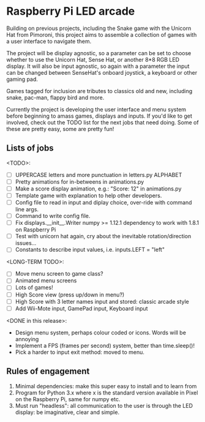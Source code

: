 # Raspberry Pi LED arcade

Building on previous projects, including the Snake game with the Unicorn Hat from Pimoroni, this project aims to assemble a collection of games with a user interface to navigate them.

The project will be display agnostic, so a parameter can be set to choose
whether to use the Unicorn Hat, Sense Hat, or another 8*8 RGB LED display. It will also be input agnostic, so again with a parameter the input can be changed between SenseHat's onboard joystick, a keyboard or other gaming pad.

Games tagged for inclusion are tributes to classics old and new, including snake, pac-man, flappy bird and more.

Currently the project is developing the user interface and menu system before beginning to amass games, displays and inputs. If you'd like to get involved, check out the TODO list for the next jobs that need doing. Some of these are pretty easy, some are pretty fun!

## Lists of jobs
\<TODO\>:
- [ ] UPPERCASE letters and more punctuation in letters.py ALPHABET
- [ ] Pretty animations for in-betweens in animations.py
- [ ] Make a score display animation, e.g.: "Score: 12" in animations.py
- [ ] Template game with explanation to help other developers.
- [ ] Config file to read in input and diplay choice, over-ride with command line args.
- [ ] Command to write config file.
- [ ] Fix displays.\_\_init\_\_.Writer numpy >= 1.12.1 dependency to work with 1.8.1 on Raspberry Pi
- [ ] Test with unicorn hat again, cry about the inevitable rotation/direction issues...
- [ ] Constants to describe input values, i.e. inputs.LEFT = "left"
<li style="display: None;">- [ ] Make HORIZONAL and VERTICAL less confusing by making them the lists/dicts of movements</li>

\<LONG-TERM TODO\>:
- [ ] Move menu screen to game class?
- [ ] Animated menu screens
- [ ] Lots of games!
- [ ] High Score view (press up/down in menu?)
- [ ] High Score with 3 letter names input and stored: classic arcade style
- [ ] Add Wii-Mote input, GamePad input, Keyboard input

\<DONE in this release\>:
- Design menu system, perhaps colour coded or icons. Words will be  annoying
- Implement a FPS (frames per second) system, better than time.sleep()!
- Pick a harder to input exit method: moved to menu.

## Rules of engagement
1. Minimal dependencies: make this super easy to install and to learn from
2. Program for Python 3.x where x is the standard version available in Pixel on the Raspberry Pi, same for numpy etc.
3. Must run "headless": all communication to the user is through the LED display: be imaginative, clear and simple.
